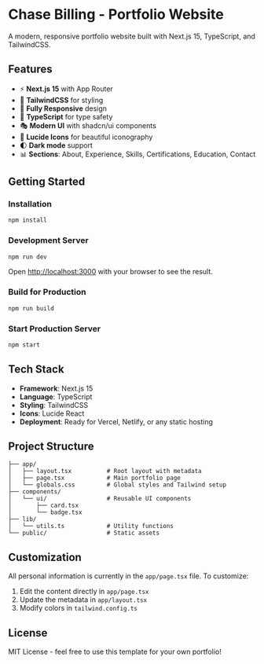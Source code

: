 # Chase Billing - Portfolio Website

A modern, responsive portfolio website built with Next.js 15, TypeScript, and TailwindCSS.

## Features

- ⚡ **Next.js 15** with App Router
- 🎨 **TailwindCSS** for styling
- 📱 **Fully Responsive** design
- 🎯 **TypeScript** for type safety
- 🎭 **Modern UI** with shadcn/ui components
- 🎨 **Lucide Icons** for beautiful iconography
- 🌓 **Dark mode** support
- 📊 **Sections**: About, Experience, Skills, Certifications, Education, Contact

## Getting Started

### Installation

```bash
npm install
```

### Development Server

```bash
npm run dev
```

Open [http://localhost:3000](http://localhost:3000) with your browser to see the result.

### Build for Production

```bash
npm run build
```

### Start Production Server

```bash
npm start
```

## Tech Stack

- **Framework**: Next.js 15
- **Language**: TypeScript
- **Styling**: TailwindCSS
- **Icons**: Lucide React
- **Deployment**: Ready for Vercel, Netlify, or any static hosting

## Project Structure

```
├── app/
│   ├── layout.tsx          # Root layout with metadata
│   ├── page.tsx            # Main portfolio page
│   └── globals.css         # Global styles and Tailwind setup
├── components/
│   └── ui/                 # Reusable UI components
│       ├── card.tsx
│       └── badge.tsx
├── lib/
│   └── utils.ts            # Utility functions
└── public/                 # Static assets
```

## Customization

All personal information is currently in the `app/page.tsx` file. To customize:

1. Edit the content directly in `app/page.tsx`
2. Update the metadata in `app/layout.tsx`
3. Modify colors in `tailwind.config.ts`

## License

MIT License - feel free to use this template for your own portfolio!
